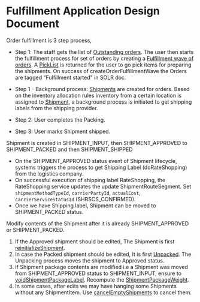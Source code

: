 # **Fulfillment Application Design Document**

Order fulfillment is 3 step process,
*   Step 1: The staff gets the list of [Outstanding orders](https://github.com/hotwax/oms-documentation/blob/user-guides-pub/documents/integrate-with-hotwax/api/fulfillment/apis/outstanding-orders.md). The user then starts the fulfillment process for set of orders by creating a [Fulfillment wave of orders](createOrderFulfillmentWave.md). A [PickList](PickList.md) is returned for the user to go pick items for preparing the shipments. On success of createOrderFulfillmentWave the Orders are tagged "Fulfillment started" in SOLR doc.   

*   Step 1 - Background process: [Shipments](createShipment.md) are created for orders. Based on the inventory allocation rules inventory from a certain location is assigned to [Shipment](/udm/intermediate/Shipment.md), a background process is initiated to get shipping labels from the shipping provider.
*   Step 2: User completes the Packing.
*   Step 3: User marks Shipment shipped.   



Shipment is created in SHIPMENT_INPUT, then SHIPMENT_APPROVED to SHIPMENT_PACKED and then SHIPMENT_SHIPPED

* On the SHIPMENT_APPROVED status event of Shipment lifecycle,  systems triggers the process to get Shipping Label (doRateShopping) from the logistics company.
* On successful execution of shipping label RateShopping, the RateShopping service updates the update ShipmentRouteSegment. Set `shipmentMethodTypeId`, `carrierPartyId`, `actualCost`, `carrierServiceStatusId` (SHRSCS_CONFIRMED). 
* Once we have Shipping label, Shipment can be moved to SHIPMENT_PACKED status. 

Modify contents of the Shipment after it is already SHIPMENT_APPROVED or SHIPMENT_PACKED. 

1. If the Approved shipment should be edited, The Shipment is first [reinitializeShipment](reinitializeShipment.md). 
2. In case the Packed shipment should be edited, It is first [Unpacked](unpackOrderItems.md). The Unpacking process moves the shipment to Approved status.
3. If Shipment package contents are modified i.e a Shipment was moved from SHIPMENT_APPROVED status to SHIPMENT_INPUT, ensure to [voidShipmentPackageLabel](voidShipmentPackageLabel.md). Recompute the [ShipmentPackageWeight](setShipmentPackageWeight.md).
4. In some cases, after edits we may have hanging some Shipments without any ShipmentItem. Use [cancelEmptyShipments](cancelEmptyShipments.md) to cancel them. 
